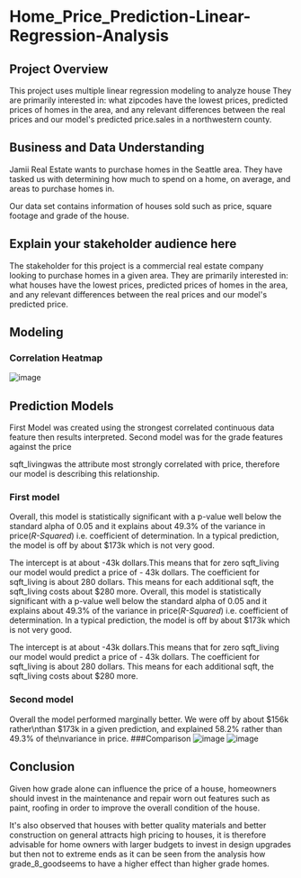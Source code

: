 # Home_Price_Prediction-Linear-Regression-Analysis 

## Project Overview

This project uses multiple linear regression modeling to analyze house They are primarily interested in: what zipcodes have the lowest prices, predicted prices of homes in the area, and any relevant differences between the real prices and our model's predicted price.sales in a northwestern county.

## Business and Data Understanding

Jamii Real Estate wants to purchase homes in the Seattle area. They have tasked us with determining how much to spend on a home, on average, and areas to purchase homes in.

Our data set contains information of houses sold such as price, square footage and grade of the house.

## Explain your stakeholder audience here

The stakeholder for this project is a commercial real estate company looking to purchase homes in a given area. They are primarily interested in: what houses have the lowest prices, predicted prices of homes in the area, and any relevant differences between the real prices and our model's predicted price. 

## Modeling
### Correlation Heatmap
![image](https://github.com/mandele1999/Home_Price_Prediction-Linear-Regression-Analysis/assets/133136216/d871521f-a5b6-4511-9c63-38085a9c1e04) 

## Prediction Models 
First Model was created using the strongest correlated continuous data feature then results interpreted.
Second model was for the grade features against the price

sqft_livingwas the attribute most strongly correlated with price, therefore our model is describing this relationship.
### First model 
Overall, this model is statistically significant with a p-value well below the standard alpha of 0.05 and it explains about 49.3% of the variance in price(*R-Squared*) i.e. coefficient of determination. In a typical prediction, the model is off by about $173k which is not very good.

The intercept is at about -43k dollars.This means that for zero sqft_living our model would predict a price of - 43k dollars. The coefficient for sqft_living is about 280 dollars. This means for each additional sqft, the sqft_living costs about $280 more.
Overall, this model is statistically significant with a p-value well below the standard alpha of 0.05 and it explains about 49.3% of the variance in price(*R-Squared*) i.e. coefficient of determination. In a typical prediction, the model is off by about $173k which is not very good.

The intercept is at about -43k dollars.This means that for zero sqft_living our model would predict a price of - 43k dollars. The coefficient for sqft_living is about 280 dollars. This means for each additional sqft, the sqft_living costs about $280 more.

### Second model
Overall the model performed marginally better. We were off by about $156k rather\nthan $173k in a given prediction, and explained 58.2% rather than 49.3% of the\nvariance in price.
###Comparison
![image](https://github.com/mandele1999/Home_Price_Prediction-Linear-Regression-Analysis/assets/133136216/4522c440-9914-4e44-8364-8f7e6031992a)
![image](https://github.com/mandele1999/Home_Price_Prediction-Linear-Regression-Analysis/assets/133136216/de3277f7-20cc-4e32-af3f-3e12d09a59f4)




 ## Conclusion 
 Given how grade alone can influence the price of a house, homeowners should invest in the maintenance and repair worn out features such as paint, roofing in order to improve the overall condition of the house.

It's also observed that houses with better quality materials and better construction on general attracts high pricing to houses, it is therefore advisable for home owners with larger budgets to invest in design upgrades but then not to extreme ends as it can be seen from the analysis how grade_8_goodseems to have a higher effect than higher grade homes.







